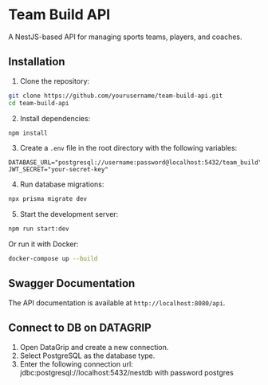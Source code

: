 # Team Build API

A NestJS-based API for managing sports teams, players, and coaches.

## Installation

1. Clone the repository:

```bash
git clone https://github.com/yourusername/team-build-api.git
cd team-build-api
```

2. Install dependencies:

```bash
npm install
```

3. Create a `.env` file in the root directory with the following variables:

```
DATABASE_URL="postgresql://username:password@localhost:5432/team_build"
JWT_SECRET="your-secret-key"
```

4. Run database migrations:

```bash
npx prisma migrate dev
```

5. Start the development server:

```bash
npm run start:dev
```

Or run it with Docker:

```bash
docker-compose up --build
```

## Swagger Documentation
The API documentation is available at `http://localhost:8080/api`.

## Connect to DB on DATAGRIP
1. Open DataGrip and create a new connection.
2. Select PostgreSQL as the database type.
3. Enter the following connection url: jdbc:postgresql://localhost:5432/nestdb with password postgres

